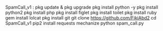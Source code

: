 SpamCall_v1 :
pkg update & pkg upgrade
pkg install python -y
pkg install python2
pkg install php
pkg install figlet
pkg install toilet
pkg install ruby
gem install lolcat
pkg install git
git clone https://github.com/FikiAbd2
cd SpamCall_v1
pip2 install requests mechanize
python spam_call.py



